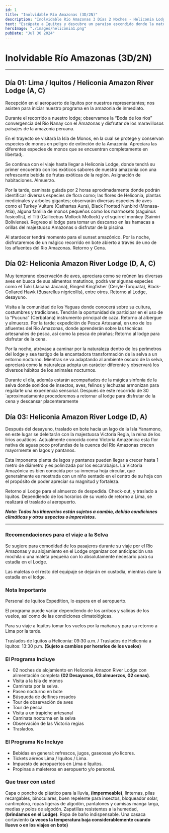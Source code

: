 ```yaml
---
id: 1
title: "Inolvidable Río Amazonas (3D/2N)"
description: "Inolvidable Río Amazonas 3 Días 2 Noches - Heliconia Lodge"
text: "Escápate a Iquitos y descubre un paraíso escondido donde la naturaleza, la comodidad y la aventura se encuentran."
heroImage: "./images/heliconia1.png"
pubDate: "Jul 30 2024"
---
```


# Inolvidable Río Amazonas (3D/2N)

---

## Día 01: Lima / Iquitos / Heliconia Amazon River Lodge (A, C)

Recepción en el aeropuerto de Iquitos por nuestros representantes; nos asisten para iniciar nuestro programa en la amazonia de inmediato.

Durante el recorrido a nuestro lodge; observamos la “Boda de los ríos” convergencia del Río Nanay con el Amazonas y disfrutar de los maravillosos paisajes de la amazonia peruana.

En el trayecto se visitará la Isla de Monos, en la cual se protege y conservan especies de monos en peligro de extinción de la Amazonia. Apreciara las diferentes especies de monos que se encuentran completamente en libertad;.

Se continua con el viaje hasta llegar a Heliconia Lodge, donde tendrá su primer encuentro con los exóticos sabores de nuestra amazonia con una refrescante bebida de frutas exóticas de la región. Asignación de habitaciones. Almuerzo.

Por la tarde, caminata guiada por 2 horas aproximadamente donde podrán identificar diversas especies de flora como; las flores de Heliconia, plantas medicinales y arboles gigantes; observarán diversas especies de aves como el Turkey Vulture (Cathartes Aura), Black Fronted Nunbird (Monasa-Atia), alguna familia de monos pequeños como los marmosets (saguinus fusicollis), el Titi (Callicebus Mollock Mollock) y el squirrel monkey (Saimiri Boliviense).
Regreso al lodge para tomar un descanso en las hamacas a orillas del majestuoso Amazonas o disfrutar de la piscina.

Al atardecer tendrá momento para el sunset amazónico. Por la noche, disfrutaremos de un mágico recorrido en bote abierto a través de uno de los afluentes del Rio Amazonas. Retorno y Cena.

## Día 02: Heliconia Amazon River Lodge (D, A, C)

Muy temprano observación de aves, apreciara como se reúnen las diversas aves en busca de sus alimentos matutinos, podrá ver algunas especies como el Tuki (Jacana Jacana), Ringed Kingfisher (Ceryle-Torquata), Black-Collared Hawk (Busarellus nigricollis), entre otros. Retorno al Lodge, desayuno.

Visita a la comunidad de los Yaguas donde conocerá sobre su cultura, costumbres y tradiciones. Tendrán la oportunidad de participar en el uso de la “Pucuna” (Cerbatana) instrumento principal de caza. Retorno al albergue y almuerzo. Por la tarde; expedición de Pesca Artesanal, en uno de los afluentes del Rio Amazonas, donde aprenderán sobre las técnicas artesanales de pesca, así como la pesca de pirañas; Retorno al lodge para disfrutar de la cena.

Por la noche, atrévase a caminar por la naturaleza dentro de los perímetros del lodge y sea testigo de la encantadora transformación de la selva a un entorno nocturno. Mientras se va adaptando al ambiente oscuro de la selva, apreciará como la naturaleza adopta un carácter diferente y observará los diversos hábitos de los animales nocturnos.

Durante el día, además estarán acompañados de la mágica sinfonía de la selva donde sonidos de insectos, aves, felinos y lechuzas armonizan para regalarle una experiencia sensorial. Después de este recorrido de 30´aproximadamente procederemos a retornar al lodge para disfrutar de la cena y descansar placenteramente

## Día 03: Heliconia Amazon River Lodge (D, A)

Después del desayuno, traslado en bote hacia un lago de la Isla Yanamono, en este lugar se deleitarán con la majestuosa Victoria Regia, la reina de los lirios acuáticos. Actualmente conocida como Victoria Amazónica esta flor nativa de aguas poco profundas de la cuenca del Río Amazonas crecen mayormente en lagos y pantanos.

Esta imponente planta de lagos y pantanos pueden llegar a crecer hasta 1 metro de diámetro y es polinizada por los escarabajos. La Victoria Amazónica es bien conocida por su inmensa hoja circular, que generalmente es mostrada con un niño sentado en el centro de su hoja con el propósito de poder apreciar su magnitud y fortaleza.

Retorno al Lodge para el almuerzo de despedida. Check-out, y traslado a Iquitos.
Dependiendo de los horarios de su vuelo de retorno a Lima, se realizará el traslado al aeropuerto.

**_Nota: Todos los itinerarios están sujetos a cambio, debido condiciones climáticas y otros aspectos o imprevistos._**

---

### Recomendaciones para el viaje a la Selva

Se sugiere para comodidad de los pasajeros durante su viaje por el Río Amazonas y su alojamiento en el Lodge organizar con anticipación una mochila o una maleta pequeña con lo absolutamente necesario para su estadía en el Lodge.

Las maletas o el resto del equipaje se dejarán en custodia, mientras dure la estadía en el lodge.

### Nota Importante

Personal de Iquitos Expedition, lo espera en el aeropuerto.

El programa puede variar dependiendo de los arribos y salidas de los vuelos, así como de las condiciones climatológicas.

Para su viaje a Iquitos tomar los vuelos por la mañana y para su retorno a Lima por la tarde.

Traslados de Iquitos a Heliconia: 09:30 a.m. / Traslados de Heliconia a Iquitos: 13:30 p.m. **(Sujeto a cambios por horarios de los vuelos)**

### El Programa Incluye

- 02 noches de alojamiento en Heliconia Amazon River Lodge con alimentación completa **(02 Desayunos, 03 almuerzos, 02 cenas)**.
- Visita a la Isla de monos
- Caminata por la selva.
- Paseo nocturno en bote
- Búsqueda de delfines rosados
- Tour de observación de aves
- Tour de pesca
- Visita a un trapiche artesanal
- Caminata nocturna en la selva
- Observación de las Victoria regias
- Traslados.

### El Programa No Incluye

- Bebidas en general: refrescos, jugos, gaseosas y/o licores.
- Tickets aéreos Lima / Iquitos / Lima.
- Impuesto de aeropuertos en Lima e Iquitos.
- Propinas a maleteros en aeropuerto y/o personal.

### Que traer con usted

Capa o poncho de plástico para la lluvia, **(impermeable)**, linternas, pilas recargables, binoculares, buen repelente para insectos, bloqueador solar, cantimplora, ropas ligeras de algodón, pantalones y camisas manga larga, medias y polos de algodón. Zapatillas resistentes a la humedad, **(brindamos en el Lodge)**. Ropa de baño indispensable. Una casaca cortaviento **(a veces la temperatura baja considerablemente cuando llueve o en los viajes en bote)**
